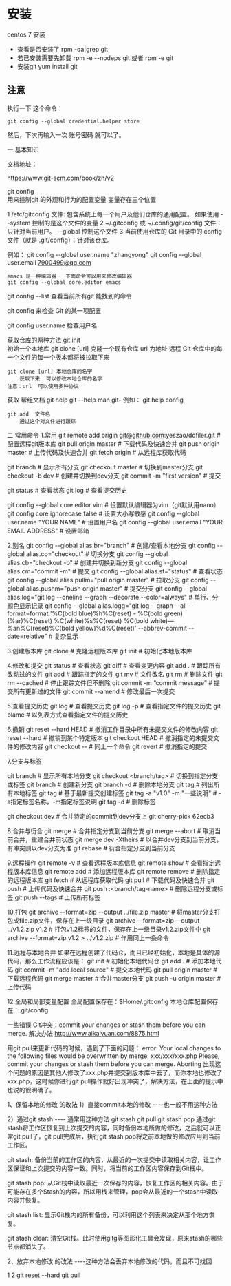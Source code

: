 
# 安装
centos 7 安装

+ 查看是否安装了
rpm -qa|grep git
+ 若已安装需要先卸载
rpm -e --nodeps git  或者  rpm -e git
+ 安装git
yum install git



## 注意
执行一下 这个命令：

```
git config --global credential.helper store
```



然后，下次再输入一次 账号密码 就可以了。


一 基本知识

文档地址：

https://www.git-scm.com/book/zh/v2

git config	
	用来控制git 的外观和行为的配置变量 变量存在三个位置

1	/etc/gitconfig 文件: 包含系统上每一个用户及他们仓库的通用配置。 如果使用
	--system 	  控制的是这个文件的变量
2	~/.gitconfig 或 ~/.config/git/config 文件：只针对当前用户。 
	 --global  控制这个文件
3	当前使用仓库的 Git 目录中的 config 文件（就是 .git/config）：针对该仓库。

例如：
	git config --global user.name "zhangyong"
	git config --global user.email 7900499@qq.com

	emacs 是一种编辑器   下面命令可以用来修改编辑器
 	git config --global core.editor emacs

git config --list
 	查看当前所有git 能找到的命令	

git config <key>
	来检查 Git 的某一项配置

git config user.name
	检查用户名


获取仓库的两种方法
	git init	
		初始一个本地库
	git clone [url]
		克隆一个现有仓库 url 为地址
		远程 Git 仓库中的每一个文件的每一个版本都将被拉取下来

	git clone [url] 本地仓库的名字
		获取下来  可以修改本地仓库的名字
	注意：url  可以使用多种协议
获取 帮组文档
	git help <verb>
	git <verb> --help
	man git-<verb>
例如：
	git help config



	git add  文件名
		通过这个对文件进行跟踪
二 常用命令
1.常用
git remote add origin git@github.com:yeszao/dofiler.git         # 配置远程git版本库
git pull origin master                                          # 下载代码及快速合并 
git push origin master                                          # 上传代码及快速合并
git fetch origin                                                # 从远程库获取代码

git branch                                                      # 显示所有分支
git checkout master                                             # 切换到master分支
git checkout -b dev                                             # 创建并切换到dev分支
git commit -m "first version"                                   # 提交

git status                                                      # 查看状态
git log                                                         # 查看提交历史


git config --global core.editor vim                             # 设置默认编辑器为vim（git默认用nano）
git config core.ignorecase false                                # 设置大小写敏感
git config --global user.name "YOUR NAME"                       # 设置用户名
git config --global user.email "YOUR EMAIL ADDRESS"             # 设置邮箱

2.别名
git config --global alias.br="branch"                 # 创建/查看本地分支
git config --global alias.co="checkout"               # 切换分支
git config --global alias.cb="checkout -b"            # 创建并切换到新分支
git config --global alias.cm="commit -m"              # 提交
git config --global alias.st="status"                 # 查看状态
git config --global alias.pullm="pull origin master"  # 拉取分支
git config --global alias.pushm="push origin master"  # 提交分支
git config --global alias.log="git log --oneline --graph --decorate --color=always" # 单行、分颜色显示记录
git config --global alias.logg="git log --graph --all --format=format:'%C(bold blue)%h%C(reset) - %C(bold green)(%ar)%C(reset) %C(white)%s%C(reset) %C(bold white)— %an%C(reset)%C(bold yellow)%d%C(reset)' --abbrev-commit --date=relative" # 复杂显示

3.创建版本库
git clone <url>                 # 克隆远程版本库
git init                        # 初始化本地版本库

4.修改和提交
git status                      # 查看状态
git diff                        # 查看变更内容
git add .                       # 跟踪所有改动过的文件
git add <file>                  # 跟踪指定的文件
git mv <old> <new>              # 文件改名
git rm <file>                   # 删除文件
git rm --cached <file>          # 停止跟踪文件但不删除
git commit -m “commit message”  # 提交所有更新过的文件
git commit --amend              # 修改最后一次提交

5.查看提交历史
git log                         # 查看提交历史
git log -p <file>               # 查看指定文件的提交历史
git blame <file>                # 以列表方式查看指定文件的提交历史

6.撤销
git reset --hard HEAD           # 撤消工作目录中所有未提交文件的修改内容
git reset --hard <version>      # 撤销到某个特定版本
git checkout HEAD <file>        # 撤消指定的未提交文件的修改内容
git checkout -- <file>          # 同上一个命令
git revert <commit>             # 撤消指定的提交


7.分支与标签

git branch                      # 显示所有本地分支
git checkout <branch/tag>       # 切换到指定分支或标签
git branch <new-branch>         # 创建新分支
git branch -d <branch>          # 删除本地分支
git tag                         # 列出所有本地标签
git tag <tagname>               # 基于最新提交创建标签
git tag -a "v1.0" -m "一些说明"  # -a指定标签名称，-m指定标签说明
git tag -d <tagname>            # 删除标签

git checkout dev                # 合并特定的commit到dev分支上
git cherry-pick 62ecb3

8.合并与衍合
git merge <branch>              # 合并指定分支到当前分支
git merge --abort               # 取消当前合并，重建合并前状态
git merge dev -Xtheirs          # 以合并dev分支到当前分支，有冲突则以dev分支为准
git rebase <branch>             # 衍合指定分支到当前分支


9.远程操作
git remote -v                   # 查看远程版本库信息
git remote show <remote>        # 查看指定远程版本库信息
git remote add <remote> <url>   # 添加远程版本库
git remote remove <remote>      # 删除指定的远程版本库
git fetch <remote>              # 从远程库获取代码
git pull <remote> <branch>      # 下载代码及快速合并
git push <remote> <branch>      # 上传代码及快速合并
git push <remote> :<branch/tag-name> # 删除远程分支或标签
git push --tags                 # 上传所有标签

10.打包
git archive --format=zip --output ../file.zip master    # 将master分支打包成file.zip文件，保存在上一级目录
git archive --format=zip --output ../v1.2.zip v1.2      # 打包v1.2标签的文件，保存在上一级目录v1.2.zip文件中
git archive --format=zip v1.2 > ../v1.2.zip             # 作用同上一条命令


11.远程与本地合并
如果在远程创建了代码仓，而且已经初始化，本地是具体的源代码，那么工作流程应该是：
git init                              # 初始化本地代码仓
git add .                             # 添加本地代码
git commit -m "add local source"      # 提交本地代码
git pull origin master                # 下载远程代码
git merge master                      # 合并master分支
git push -u origin master             # 上传代码

12.全局和局部变量配置
全局配置保存在：$Home/.gitconfig
本地仓库配置保存在：.git/config



一些错误
Git冲突：commit your changes or stash them before you can merge. 解决办法
http://www.aikaiyuan.com/8875.html

 

用git pull来更新代码的时候，遇到了下面的问题：
error: Your local changes to the following files would be overwritten by merge:
    xxx/xxx/xxx.php
Please, commit your changes or stash them before you can merge.
Aborting
出现这个问题的原因是其他人修改了xxx.php并提交到版本库中去了，而你本地也修改了xxx.php，这时候你进行git pull操作就好出现冲突了，解决方法，在上面的提示中也说的很明确了。

1、保留本地的修改 的改法
1）直接commit本地的修改 ----也一般不用这种方法

2）通过git stash  ---- 通常用这种方法
git stash
git pull
git stash pop
通过git stash将工作区恢复到上次提交的内容，同时备份本地所做的修改，之后就可以正常git pull了，git pull完成后，执行git stash pop将之前本地做的修改应用到当前工作区。

git stash: 备份当前的工作区的内容，从最近的一次提交中读取相关内容，让工作区保证和上次提交的内容一致。同时，将当前的工作区内容保存到Git栈中。

git stash pop: 从Git栈中读取最近一次保存的内容，恢复工作区的相关内容。由于可能存在多个Stash的内容，所以用栈来管理，pop会从最近的一个stash中读取内容并恢复。

git stash list: 显示Git栈内的所有备份，可以利用这个列表来决定从那个地方恢复。

git stash clear: 清空Git栈。此时使用gitg等图形化工具会发现，原来stash的哪些节点都消失了。

2、放弃本地修改 的改法  ----这种方法会丢弃本地修改的代码，而且不可找回

1
2
git reset --hard
git pull<br>